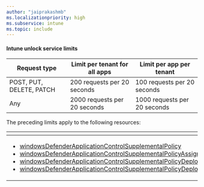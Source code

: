 ```yaml
---
author: "jaiprakashmb"
ms.localizationpriority: high
ms.subservice: intune
ms.topic: include
---
```

<!-- markdownlint-disable MD041 -->

#### Intune unlock service limits

| Request type | Limit per tenant for all apps | Limit per app per tenant |
| ------------ | ----------------------------- | ------------------------ |
| POST, PUT, DELETE, PATCH | 200 requests per 20 seconds | 100 requests per 20 seconds |
| Any | 2000 requests per 20 seconds | 1000 requests per 20 seconds |

The preceding limits apply to the following resources: 

 
| <!-- fake header--> |
|---|
| <ul> <li> [windowsDefenderApplicationControlSupplementalPolicy](/graph/api/resources/intune-unlock-windowsdefenderapplicationcontrolsupplementalpolicy) <li> [windowsDefenderApplicationControlSupplementalPolicyAssignment](/graph/api/resources/intune-unlock-windowsdefenderapplicationcontrolsupplementalpolicyassignment) <li> [windowsDefenderApplicationControlSupplementalPolicyDeploymentStatus](/graph/api/resources/intune-unlock-windowsdefenderapplicationcontrolsupplementalpolicydeploymentstatus) <li> [windowsDefenderApplicationControlSupplementalPolicyDeploymentSummary](/graph/api/resources/intune-unlock-windowsdefenderapplicationcontrolsupplementalpolicydeploymentsummary) </ul> |
